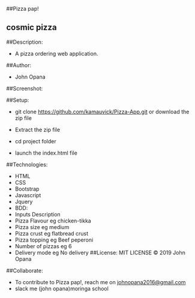 ##Pizza pap!
## cosmic pizza

##Description:
- A pizza ordering web application.

##Author:
- John Opana

##Screenshot:


##Setup:
- git clone https://github.com/kamauvick/Pizza-App.git or download the zip file

- Extract the zip file

- cd project folder

- launch the index.html file

##Technologies:
- HTML
- CSS
- Bootstrap
- Javascript
- Jquery
- BDD:
- Inputs	Description
- Pizza Flavour	eg chicken-tikka
- Pizza size	eg medium
- Pizza crust	eg flatbread crust
- Pizza topping	eg Beef peperoni
- Number of pizzas	eg 6
- Delivery mode	eg No delivery
##License:
MIT LICENSE © 2019 John Opana

##Collaborate:
- To contribute to Pizza pap!, reach me on johnopana2016@gmail.com
- slack me (john opana)moringa school

